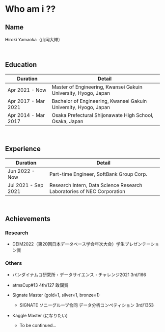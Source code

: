 # **Who am i ??**

## **Name**
Hiroki Yamaoka（山岡大輝）

<br>

## **Education**
|  Duration  |  Detail  |
| ---- | ---- |
|  Apr 2021 - Now  |  Master of Engineering, Kwansei Gakuin University, Hyogo, Japan  |
|  Apr 2017 - Mar 2021  |  Bachelor of Engineering, Kwansei Gakuin University, Hyogo, Japan  |
|  Apr 2014 - Mar 2017  |  Osaka Prefectural Shijonawate High School, Osaka, Japan  |
<br>

## **Experience**
|  Duration  |  Detail  |
| ---- | ---- |
|  Jun 2022 - Now  |  Part-time Engineer, SoftBank Group Corp.  |
|  Jul 2021 - Sep 2021  |  Research Intern, Data Science Research Laboratories of NEC Corporation  |
<br>

## **Achievements**
### **Research**
- DEIM2022（第20回日本データベース学会年次大会）学生プレゼンテーション賞
### **Others**
- バンダイナムコ研究所・データサイエンス・チャレンジ2021 3rd/166
  
- atmaCup#13 4th/127 敢闘賞
  
- Signate Master (gold×1, silver×1, bronze×1)
  - SIGNATE ソニーグループ合同 データ分析コンペティション 3rd/1353

- Kaggle Master (になりたい)
  - To be continued...
